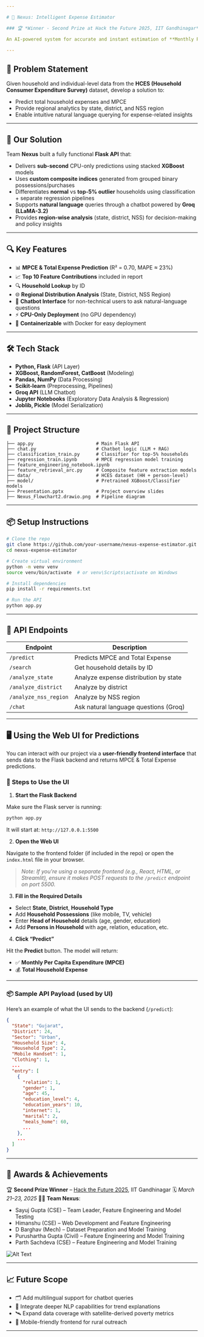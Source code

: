 ```yaml
---

# 🧠 Nexus: Intelligent Expense Estimator

### 🏆 *Winner - Second Prize at Hack the Future 2025, IIT Gandhinagar*

An AI-powered system for accurate and instant estimation of **Monthly Per Capita Expenditure (MPCE)** and **Total Household Expense** using socio-economic survey data.

---
```


## 📌 Problem Statement

Given household and individual-level data from the **HCES (Household Consumer Expenditure Survey)** dataset, develop a solution to:

* Predict total household expenses and MPCE
* Provide regional analytics by state, district, and NSS region
* Enable intuitive natural language querying for expense-related insights

---

## 🚀 Our Solution

Team **Nexus** built a fully functional **Flask API** that:

* Delivers **sub-second** CPU-only predictions using stacked **XGBoost** models
* Uses **custom composite indices** generated from grouped binary possessions/purchases
* Differentiates **normal** vs **top-5% outlier** households using classification + separate regression pipelines
* Supports **natural language** queries through a chatbot powered by **Groq (LLaMA-3.2)**
* Provides **region-wise analysis** (state, district, NSS) for decision-making and policy insights

---

## 🔍 Key Features

* 📊 **MPCE & Total Expense Prediction** (R² = 0.70, MAPE ≈ 23%)
* 📈 **Top 10 Feature Contributions** included in report
* 🔍 **Household Lookup** by ID
* 🌐 **Regional Distribution Analysis** (State, District, NSS Region)
* 🤖 **Chatbot Interface** for non-technical users to ask natural-language questions
* ⚡ **CPU-Only Deployment** (no GPU dependency)
* 🐳 **Containerizable** with Docker for easy deployment

---

## 🛠️ Tech Stack

* **Python, Flask** (API Layer)
* **XGBoost, RandomForest, CatBoost** (Modeling)
* **Pandas, NumPy** (Data Processing)
* **Scikit-learn** (Preprocessing, Pipelines)
* **Groq API** (LLM Chatbot)
* **Jupyter Notebooks** (Exploratory Data Analysis & Regression)
* **Joblib, Pickle** (Model Serialization)

---

## 📁 Project Structure

```
├── app.py                       # Main Flask API
├── chat.py                      # Chatbot logic (LLM + RAG)
├── classification_train.py      # Classifier for top-5% households
├── regression_train.ipynb       # MPCE regression model training
├── feature_engineering_notebook.ipynb
├── feature_retrieval_arc.py     # Composite feature extraction models
├── data/                        # HCES dataset (HH + person-level)
├── model/                       # Pretrained XGBoost/Classifier models
├── Presentation.pptx            # Project overview slides
├── Nexus_Flowchart2.drawio.png  # Pipeline diagram
```

---

## 📦 Setup Instructions

```bash
# Clone the repo
git clone https://github.com/your-username/nexus-expense-estimator.git
cd nexus-expense-estimator

# Create virtual environment
python -m venv venv
source venv/bin/activate  # or venv\Scripts\activate on Windows

# Install dependencies
pip install -r requirements.txt

# Run the API
python app.py
```

---

## 🧪 API Endpoints

| Endpoint              | Description                           |
| --------------------- | ------------------------------------- |
| `/predict`            | Predicts MPCE and Total Expense       |
| `/search`             | Get household details by ID           |
| `/analyze_state`      | Analyze expense distribution by state |
| `/analyze_district`   | Analyze by district                   |
| `/analyze_nss_region` | Analyze by NSS region                 |
| `/chat`               | Ask natural language questions (Groq) |

---

## 🖥️ Using the Web UI for Predictions

You can interact with our project via a **user-friendly frontend interface** that sends data to the Flask backend and returns MPCE & Total Expense predictions.

### 🔧 Steps to Use the UI

1. **Start the Flask Backend**

Make sure the Flask server is running:

```bash
python app.py
```

It will start at: `http://127.0.0.1:5500`

2. **Open the Web UI**

Navigate to the frontend folder (if included in the repo) or open the `index.html` file in your browser.

> *Note: If you're using a separate frontend (e.g., React, HTML, or Streamlit), ensure it makes POST requests to the `/predict` endpoint on port 5500.*

3. **Fill in the Required Details**

* Select **State**, **District**, **Household Type**
* Add **Household Possessions** (like mobile, TV, vehicle)
* Enter **Head of Household** details (age, gender, education)
* Add **Persons in Household** with age, relation, education, etc.

4. **Click “Predict”**

Hit the **Predict** button.
The model will return:

* ✅ **Monthly Per Capita Expenditure (MPCE)**
* 💰 **Total Household Expense**

---

### 📦 Sample API Payload (used by UI)

Here’s an example of what the UI sends to the backend (`/predict`):

```json
{
  "State": "Gujarat",
  "District": 24,
  "Sector": "Urban",
  "Household Size": 4,
  "Household Type": 2,
  "Mobile Handset": 1,
  "Clothing": 1,
  ...
  "entry": [
    {
      "relation": 1,
      "gender": 1,
      "age": 45,
      "education_level": 4,
      "education_years": 10,
      "internet": 1,
      "marital": 2,
      "meals_home": 60,
      ...
    },
    ...
  ]
}
```
---

## 🏅 Awards & Achievements

🏆 **Second Prize Winner** – [Hack the Future 2025](https://iieciitgn.com/hackthefuture/), IIT Gandhinagar
🗓️ *March 21–23, 2025*
👨‍💻 **Team Nexus**:

* Sayuj Gupta (CSE) – Team Leader, Feature Engineering and Model Testing
* Himanshu (CSE) – Web Development and Feature Engineering
* D Barghav (Mech) – Dataset Preparation and Model Training
* Purushartha Gupta (Civil) – Feature Engineering and Model Training
* Parth Sachdeva (CSE) – Feature Engineering and Model Training

![Alt Text](photo.jpg)

---

## 📈 Future Scope

* 🗂️ Add multilingual support for chatbot queries
* 🧠 Integrate deeper NLP capabilities for trend explanations
* 🛰️ Expand data coverage with satellite-derived poverty metrics
* 📱 Mobile-friendly frontend for rural outreach

---
